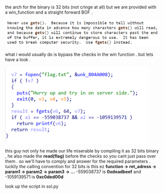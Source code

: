 the arch for the binary is 32 bits (not cringe at all) but we are provided with a win_function and a straight forward BOF . 

![gets](/img/gets-diablos.png)

what i would usually do is bypass the checks in the win function . but lets have a look . 

![win](/img/ida-diablos.png) 

this guy not only he made our life miserable by compiling it as 32 bits binary , he also made the **read(flag)** before the checks so you cant just pass over them . so we'll have to comply and answer for the required parameters . luckily the calling convention for 32 bits is this ez 
**function -> ret_adress -> param1 -> param2 -> param3 -> ...** 
-559038737 is **0xdeadbeef** and -1059139571 is **0xc0ded00d**

look up the script in sol.py